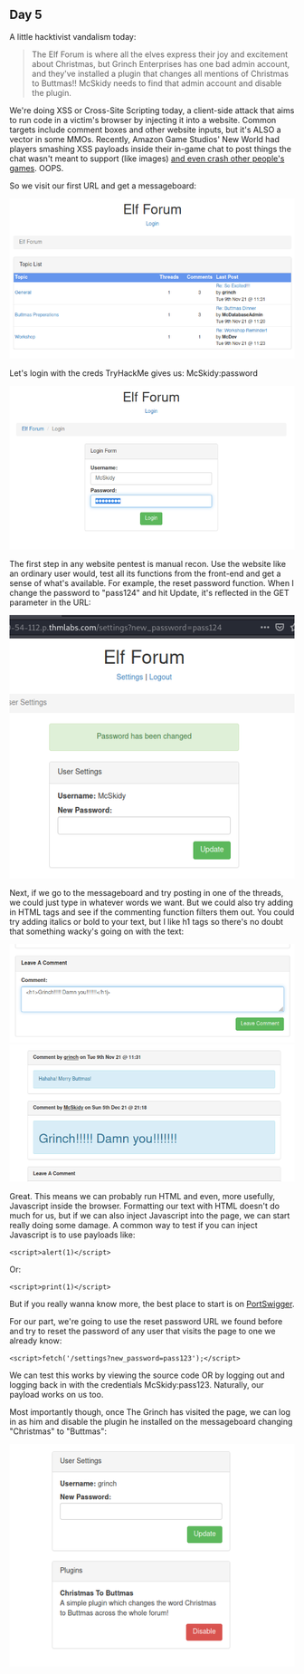 ## Day 5

A little hacktivist vandalism today:

> The Elf Forum is where all the elves express their joy and excitement about Christmas, but Grinch Enterprises has one bad admin account, and they've installed a plugin that changes all mentions of Christmas to Buttmas!! McSkidy needs to find that admin account and disable the plugin.

We're doing XSS or Cross-Site Scripting today, a client-side attack that aims to run code in a victim's browser by injecting it into a website. Common targets include comment boxes and other website inputs, but it's ALSO a vector in some MMOs. Recently, Amazon Game Studios' New World had players smashing XSS payloads inside their in-game chat to post things the chat wasn't meant to support (like images) [and even crash other people's games](https://www.nme.com/news/gaming-news/new-world-oversight-allows-players-to-crash-the-game-via-its-chat-box-3083164). OOPS.  

So we visit our first URL and get a messageboard:

![](forum.png)

Let's login with the creds TryHackMe gives us: McSkidy:password

![](login.png)

The first step in any website pentest is manual recon. Use the website like an ordinary user would, test all its functions from the front-end and get a sense of what's available. For example, the reset password function. When I change the password to "pass124" and hit Update, it's reflected in the GET parameter in the URL:

![](reset.png)

Next, if we go to the messageboard and try posting in one of the threads, we could just type in whatever words we want. But we could also try adding in HTML tags and see if the commenting function filters them out. You could try adding italics or bold to your text, but I like h1 tags so there's no doubt that something wacky's going on with the text:

![](h1.png)
![](damnyou.png)

Great. This means we can probably run HTML and even, more usefully, Javascript inside the browser. Formatting our text with HTML doesn't do much for us, but if we can also inject Javascript into the page, we can start really doing some damage. A common way to test if you can inject Javascript is to use payloads like:

    <script>alert(1)</script>

Or:

    <script>print(1)</script>

But if you really wanna know more, the best place to start is on [PortSwigger](https://portswigger.net/web-security/cross-site-scripting).  

For our part, we're going to use the reset password URL we found before and try to reset the password of any user that visits the page to one we already know:

    <script>fetch('/settings?new_password=pass123');</script>

We can test this works by viewing the source code OR by logging out and logging back in with the credentials McSkidy:pass123. Naturally, our payload works on us too.  

Most importantly though, once The Grinch has visited the page, we can log in as him and disable the plugin he installed on the messageboard changing "Christmas" to "Buttmas":

![](disable.png)


